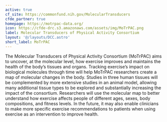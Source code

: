 ```yaml
---
active: true
cf_site: https://commonfund.nih.gov/MolecularTransducers
cfde_partner: true
homepage: https://motrpac-data.org/
icon: https://cfde-drc.s3.amazonaws.com/assets/img/MoTrPAC.png
label: Molecular Transducers of Physical Activity Consortium
layout: '@/layouts/DCC.astro'
short_label: MoTrPAC
---
```

The Molecular Transducers of Physical Activity Consortium (MoTrPAC) aims to uncover, at the molecular level, how exercise improves and maintains the health of the body’s tissues and organs. Tracking exercise’s impact on biological molecules through time will help MoTrPAC researchers create a map of molecular changes in the body. Studies in three human tissues will be complemented by more extensive studies in an animal model, allowing many additional tissue types to be explored and substantially increasing the impact of the consortium. Researchers will use the molecular map to better understand how exercise affects people of different ages, sexes, body compositions, and fitness levels. In the future, it may also enable clinicians to make more specific exercise recommendations to patients when using exercise as an intervention to improve health.